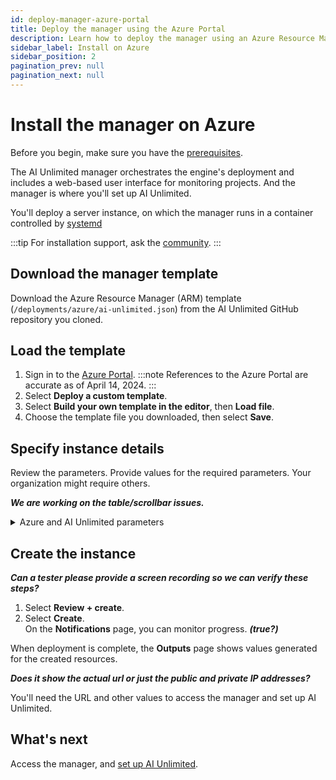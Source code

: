 ```yaml
---
id: deploy-manager-azure-portal
title: Deploy the manager using the Azure Portal
description: Learn how to deploy the manager using an Azure Resource Manager (ARM) template.
sidebar_label: Install on Azure
sidebar_position: 2
pagination_prev: null
pagination_next: null
---
```


# Install the manager on Azure

Before you begin, make sure you have the [prerequisites](/docs/install-ai-unlimited/#gs-prerequisties).

The AI Unlimited manager orchestrates the engine's deployment and includes a web-based user interface for monitoring projects. And the manager is where you'll set up AI Unlimited. 

You'll deploy a server instance, on which the manager runs in a container controlled by [systemd](/docs/glossary.md#glo-systemd)
 
:::tip
For installation support, ask the [community](https://support.teradata.com/community?id=community_forum&sys_id=b0aba91597c329d0e6d2bd8c1253affa).
:::


## Download the manager template

Download the Azure Resource Manager (ARM) template (`/deployments/azure/ai-unlimited.json`) from the AI Unlimited GitHub repository you cloned.


## Load the template

1. Sign in to the [Azure Portal](https://portal.azure.com). 
   :::note
   References to the Azure Portal are accurate as of April 14, 2024.
   ::: 
2. Select **Deploy a custom template**.
3. Select **Build your own template in the editor**, then **Load file**.
4. Choose the template file you downloaded, then select **Save**.

## Specify instance details

Review the parameters. Provide values for the required parameters. Your organization might require others.

***We are working on the table/scrollbar issues.***

<details>

<summary>Azure and AI Unlimited parameters</summary>

| Parameter | Description | Required? | Default | Notes
|---------|-------------|-----------|-----------|-----------|
| Subscription | The Azure subscription you want to use for deploying AI Unlimited. | Required | - | This must be a pay-as-you-go account.  |
| Region | The region where you want to deploy AI Unlimited. | Required | - | Select the Azure region closest to your work location and the data resources to use with AI Unlimited. |
| Resource Group Name | The name of the container that groups together related AI Unlimited resources. | Required | ai-unlimited-workspace | - |
| AI Unlimited Name| Unique name given to AI Unlimited. | Required | - |- | 
| Public Key | The public SSH Key that you can use to connect to a VM over SSH. | Required | - | This value must start with “ssh-rsa”. |
| OS Version  | The versions of the operating systems that are available in the current subscription. | Optional  with default | Ubuntu-2004 | - |
| Instance Type | The instance type that you want to use for AI Unlimited. | Optional | STANDARD_D2_V3 | We recommend using the default instance type to save costs. The default instance type is the standard Dv3 series with 2 vCPUs and 8.0 GiB of memory.|
| Network | The name of the network to which you want to deploy the AI Unlimited instance. | Optional | - | - | 
| Subnet | The subnetwork to which you want to deploy the AI Unlimited instance. | Required | - | The subnet must reside in the selected availability zone. |
| Security Group | The virtual firewall that controls inbound and outbound traffic to the instance. | Optional | - | Security Group is implemented as a set of rules that specify which protocols, ports, and IP addresses or CIDR blocks are allowed to access the instance. Define at least one of Access CIDR, or Security Group to allow inbound traffic unless you create custom security group ingress rules. |
| Access CIDR | The CIDR IP address range that is permitted to access the instance. | Optional | - | We recommend setting this value to a trusted IP range. Define at least one of Access CIDR, or Security Group to allow inbound traffic unless you create custom security group ingress rules. |
| AI Unlimited HTTP Port | The port to access the AI Unlimited UI. | Required with default | 3000 | - |
| AI Unlimited GRPC Port | The port to access the AI Unlimited API. | Required with default | 3282 | - | 
| Source App Sec Groups | The source application security groups (ASG) that have permission to connect to the AI Unlimited instance. ASGs let you organize your virtual machines (VMs) based on their specific network security policies. These security policies determine what traffic is or is not permissible on your virtual machine. | Optional | - | Select an application security group in the same region as the network interface. |
| Destination App Sec Groups | The destination application security groups that have permission to connect to the AI Unlimited instance. | Optional | - | Select an application security group in the same region as the network interface.  |
| Role Definition ID | The ID of the role to use with AI Unlimited. | Required | - | Use Azure CLI command- Get-AzRoleDefinition command to get your Role Definition ID. |
| Allow Public SSH | Specifies whether you can use secure shell (SSH) keys to connect to VMs in Azure. | Optional | - |  - |
| Use Key Vault | Specifies whether to use Key Vault to retrieve the secured password during a deployment.  |Optional |New | |
| Use Persistent Volume | Specifies whether you want to use a persistent volume to store data. | Optional with default |  None | Supported options: new persistent volume, an existing one, or none, depending on your use case. |
| Persistent Volume Size | The size of the persistent volume that you can attach to the instance, in GB. | Optional | 8 | Supports values between 8  and 1000. |
| Existing Persistent Volume | The ID of the existing persistent volume that you can attach to the instance. | Required if UsePersistentVolume is set to Existing. | - | The persistent volume must be in the same availability zone as the AI Unlimited instance. |
| AI Unlimited Version | The version of the AI Unlimited you want to deploy. | Required with default | latest | The value is a container version tag. |
|Use NLB| Specifies whether the instance is accessed using a Network Load Balancer.|Required with default |false||
| Tags | The key-value pairs that are assigned to the resources for quick identification.| Optional| |   

</details>


## Create the instance

***Can a tester please provide a screen recording so we can verify these steps?***

1. Select **Review + create**.
2. Select **Create**.<br />
On the **Notifications** page, you can monitor progress. ***(true?)***

When deployment is complete, the **Outputs** page shows values generated for the created resources.

***Does it show the actual url or just the public and private IP addresses?***

You'll need the URL and other values to access the manager and set up AI Unlimited.


## What's next

Access the manager, and [set up AI Unlimited](/docs/install-ai-unlimited/setup-ai-unlimited.md).
